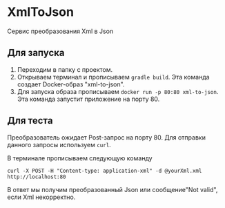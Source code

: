 # XmlToJson
Сервис преобразования Xml в Json
## Для запуска


1. Переходим в папку c проектом.
2. Открываем терминал и прописываем ```gradle build```. Эта команда создает Docker-образ 
"xml-to-json".
3. Для запуска образа прописываем ```docker run -p 80:80 xml-to-json```. Эта команда запустит приложение на порту 80.

## Для теста

Преобразователь ожидает Post-запрос на порту 80. Для отправки данного запросы используем
```curl```.

В терминале прописываем следующую команду
```
curl -X POST -H "Content-type: application-xml" -d @yourXml.xml http://localhost:80
```
В ответ мы получим преобразованный Json или сообщение"Not valid", если Xml некорректно.
